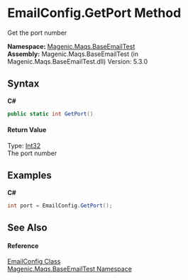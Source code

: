 # EmailConfig.GetPort Method 
 

Get the port number

**Namespace:**&nbsp;<a href="#/MAQS_5/Email_AUTOGENERATED/Magenic-Maqs-BaseEmailTest_Namespace">Magenic.Maqs.BaseEmailTest</a><br />**Assembly:**&nbsp;Magenic.Maqs.BaseEmailTest (in Magenic.Maqs.BaseEmailTest.dll) Version: 5.3.0

## Syntax

**C#**<br />
``` C#
public static int GetPort()
```


#### Return Value
Type: <a href="http://msdn2.microsoft.com/en-us/library/td2s409d" target="_blank">Int32</a><br />The port number

## Examples

**C#**<br />
``` C#
int port = EmailConfig.GetPort();
```


## See Also


#### Reference
<a href="#/MAQS_5/Email_AUTOGENERATED/EmailConfig_Class">EmailConfig Class</a><br /><a href="#/MAQS_5/Email_AUTOGENERATED/Magenic-Maqs-BaseEmailTest_Namespace">Magenic.Maqs.BaseEmailTest Namespace</a><br />